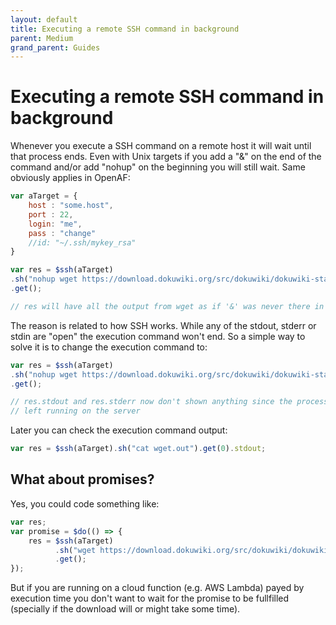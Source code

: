 ```yaml
---
layout: default
title: Executing a remote SSH command in background
parent: Medium
grand_parent: Guides
---
```


# Executing a remote SSH command in background

Whenever you execute a SSH command on a remote host it will wait until that process ends. Even with Unix targets if you add a "&" on the end of the command and/or add "nohup" on the beginning you will still wait. Same obviously applies in OpenAF:

````javascript
var aTarget = { 
    host : "some.host",
    port : 22,
    login: "me",
    pass : "change"
    //id: "~/.ssh/mykey_rsa"
}

var res = $ssh(aTarget)
.sh("nohup wget https://download.dokuwiki.org/src/dokuwiki/dokuwiki-stable.tgz &")
.get();

// res will have all the output from wget as if '&' was never there in the first place
````

The reason is related to how SSH works. While any of the stdout, stderr or stdin are "open" the execution command won't end. So a simple way to solve it is to change the execution command to:

````javascript
var res = $ssh(aTarget)
.sh("nohup wget https://download.dokuwiki.org/src/dokuwiki/dokuwiki-stable.tgz 2> wget.out > /dev/null < /dev/null &")
.get();

// res.stdout and res.stderr now don't shown anything since the process was
// left running on the server
````

Later you can check the execution command output:

````javascript
var res = $ssh(aTarget).sh("cat wget.out").get(0).stdout;
````

## What about promises?

Yes, you could code something like:

````javascript
var res;
var promise = $do(() => {
    res = $ssh(aTarget)
          .sh("wget https://download.dokuwiki.org/src/dokuwiki/dokuwiki-stable.tgz")
          .get();
});
````

But if you are running on a cloud function (e.g. AWS Lambda) payed by execution time you don't want to wait for the promise to be fullfilled (specially if the download will or might take some time).